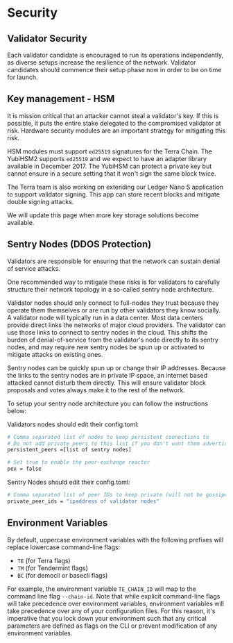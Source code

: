 # Security

## Validator Security

Each validator candidate is encouraged to run its operations independently, as diverse setups increase the resilience of the network. Validator candidates should commence their setup phase now in order to be on time for launch.

## Key management - HSM

It is mission critical that an attacker cannot steal a validator's key. If this is possible, it puts the entire stake delegated to the compromised validator at risk. Hardware security modules are an important strategy for mitigating this risk.

HSM modules must support `ed25519` signatures for the Terra Chain. The YubiHSM2 supports `ed25519` and we expect to have an adapter library available in December 2017. The YubiHSM can protect a private key but cannot ensure in a secure setting that it won't sign the same block twice.

The Terra team is also working on extending our Ledger Nano S application to support validator signing. This app can store recent blocks and mitigate double signing attacks.

We will update this page when more key storage solutions become available.

## Sentry Nodes \(DDOS Protection\)

Validators are responsible for ensuring that the network can sustain denial of service attacks.

One recommended way to mitigate these risks is for validators to carefully structure their network topology in a so-called sentry node architecture.

Validator nodes should only connect to full-nodes they trust because they operate them themselves or are run by other validators they know socially. A validator node will typically run in a data center. Most data centers provide direct links the networks of major cloud providers. The validator can use those links to connect to sentry nodes in the cloud. This shifts the burden of denial-of-service from the validator's node directly to its sentry nodes, and may require new sentry nodes be spun up or activated to mitigate attacks on existing ones.

Sentry nodes can be quickly spun up or change their IP addresses. Because the links to the sentry nodes are in private IP space, an internet based attacked cannot disturb them directly. This will ensure validator block proposals and votes always make it to the rest of the network.

To setup your sentry node architecture you can follow the instructions below:

Validators nodes should edit their config.toml:

```bash
# Comma separated list of nodes to keep persistent connections to
# Do not add private peers to this list if you don't want them advertised
persistent_peers =[list of sentry nodes]

# Set true to enable the peer-exchange reactor
pex = false
```

Sentry Nodes should edit their config.toml:

```bash
# Comma separated list of peer IDs to keep private (will not be gossiped to other peers)
private_peer_ids = "ipaddress of validator nodes"
```

## Environment Variables

By default, uppercase environment variables with the following prefixes will replace lowercase command-line flags:

* `TE` \(for Terra flags\)
* `TM` \(for Tendermint flags\)
* `BC` \(for democli or basecli flags\)

For example, the environment variable `TE_CHAIN_ID` will map to the command line flag `--chain-id`. Note that while explicit command-line flags will take precedence over environment variables, environment variables will take precedence over any of your configuration files. For this reason, it's imperative that you lock down your environment such that any critical parameters are defined as flags on the CLI or prevent modification of any environment variables.

